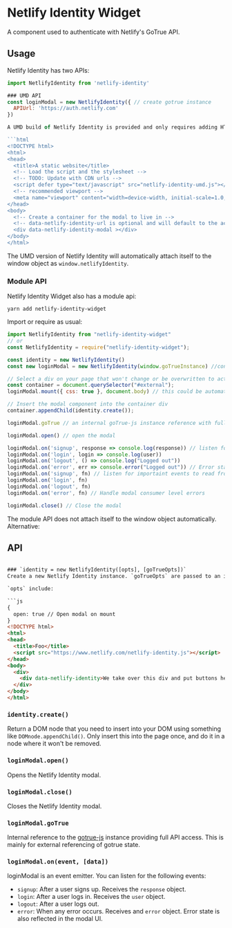# Netlify Identity Widget

A component used to authenticate with Netlify's GoTrue API.


## Usage

Netlify Identity has two APIs:
```js
import NetlifyIdentity from 'netlify-identity'

### UMD API
const loginModal = new NetlifyIdentity({ // create gotrue instance
  APIUrl: 'https://auth.netlify.com'
})

A UMD build of Netlify Identity is provided and only requires adding HTML markup to your website.

```html
<!DOCTYPE html>
<html>
<head>
  <title>A static website</title>
  <!-- Load the script and the stylesheet -->
  <!-- TODO: Update with CDN urls -->
  <script defer type="text/javascript" src="netlify-identity-umd.js"></script>
  <!-- recommended viewport -->
  <meta name="viewport" content="width=device-width, initial-scale=1.0, maximum-scale=1">
</head>
<body>
  <!-- Create a container for the modal to live in -->
  <!-- data-netlify-identity-url is optional and will default to the active domain-->
  <div data-netlify-identity-modal ></div>
</body>
</html>
```

The UMD version of Netlify Identity will automatically attach itself to the window object as `window.netlifyIdentity`.

### Module API

Netlify Identity Widget also has a module api:

```
yarn add netlify-identity-widget
```

Import or require as usual:

```js
import NetlifyIdentity from "netlify-identity-widget"
// or
const NetlifyIdentity = require("netlify-identity-widget");

const identity = new NetlifyIdentity()
const new loginModal = new NetlifyIdentity(window.goTrueInstance) //consume an existing one

// Select a div on your page that won't change or be overwritten to act as a container
const container = document.querySelector("#external");
loginModal.mount({ css: true }, document.body) // this could be automatic on creation, but auto body mounting is smelly

// Insert the modal component into the container div
container.appendChild(identity.create());

loginModal.goTrue // an internal goTrue-js instance reference with full API access

loginModal.open() // open the modal

loginModal.on('signup', response => console.log(response)) // listen for important events to read from the goTrue state
loginModal.on('login', login => console.log(user))
loginModal.on('logout', () => console.log("Logged out"))
loginModal.on('error', err => console.error("Logged out")) // Error state will be displayed in modal as well
loginModal.on('signup', fn) // listen for importaint events to read from the goTrue state
loginModal.on('login', fn)
loginModal.on('logout', fn)
loginModal.on('error', fn) // Handle modal consumer level errors

loginModal.close() // Close the modal
```

The module API does not attach itself to the window object automatically.
Alternative:

## API
```html

### `identity = new NetlifyIdentity([opts], [goTrueOpts])`
Create a new Netlify Identity instance. `goTrueOpts` are passed to an internal [gotrue-js][gt] reference.

`opts` include:

```js
{
  open: true // Open modal on mount
}
<!DOCTYPE html>
<html>
<head>
  <title>Foo</title>
  <script src="https://www.netlify.com/netlify-identity.js"></script>
</head>
<body>
  <div>
    <div data-netlify-identity>We take over this div and put buttons here depending on goTrue state</div>
  </div>
</body>
</html>
```

### `identity.create()`
Return a DOM node that you need to insert into your DOM using something like `DOMnode.appendChild()`.  Only insert this into the page once, and do it in a node where it won't be removed.

### `loginModal.open()`
Opens the Netlify Identity modal.

### `loginModal.close()`
Closes the Netlify Identity modal.

### `loginModal.goTrue`
Internal reference to the [gotrue-js][gt] instance providing full API access.  This is mainly for external referencing of gotrue state.

### `loginModal.on(event, [data])`

loginModal is an event emitter.  You can listen for the following events:

- `signup`: After a user signs up.  Receives the `response` object.
- `login`: After a user logs in.  Receives the `user` object.
- `logout`: After a user logs out.
- `error`: When any error occurs.  Receives and `error` object.  Error state is also reflected in the modal UI.

[gt]: https://github.com/netlify/gotrue-js

